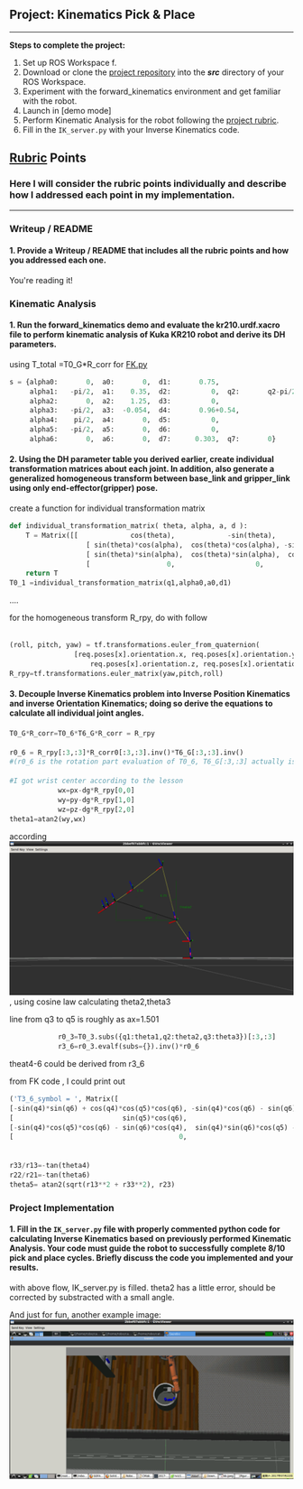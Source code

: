 ## Project: Kinematics Pick & Place 

---


**Steps to complete the project:**  


1. Set up  ROS Workspace f.
2. Download or clone the [project repository](https://github.com/udacity/RoboND-Kinematics-Project) into the ***src*** directory of your ROS Workspace.  
3. Experiment with the forward_kinematics environment and get familiar with the robot.
4. Launch in [demo mode] 
5. Perform Kinematic Analysis for the robot following the [project rubric](https://review.udacity.com/#!/rubrics/972/view).
6. Fill in the `IK_server.py` with your Inverse Kinematics code. 


[//]: # (Image References)

[image1]: ./misc_images/misc1.png
[image3]: ./misc_images/final.png
[image2]: ./misc_images/theta2.png

## [Rubric](https://review.udacity.com/#!/rubrics/972/view) Points
### Here I will consider the rubric points individually and describe how I addressed each point in my implementation.  

---
### Writeup / README

#### 1. Provide a Writeup / README that includes all the rubric points and how you addressed each one.   
You're reading it!

### Kinematic Analysis
#### 1. Run the forward_kinematics demo and evaluate the kr210.urdf.xacro file to perform kinematic analysis of Kuka KR210 robot and derive its DH parameters.

using T_total =T0_G*R_corr for [FK.py](./FK.py)
```python
s = {alpha0:       0,  a0:       0,  d1:       0.75,
     alpha1:   -pi/2,  a1:    0.35,  d2:          0,  q2:       q2-pi/2,
     alpha2:       0,  a2:    1.25,  d3:          0,  
     alpha3:   -pi/2,  a3:  -0.054,  d4:       0.96+0.54,
     alpha4:    pi/2,  a4:       0,  d5:          0,
     alpha5:   -pi/2,  a5:       0,  d6:          0,
     alpha6:       0,  a6:       0,  d7:      0.303,  q7:       0}
```

#### 2. Using the DH parameter table you derived earlier, create individual transformation matrices about each joint. In addition, also generate a generalized homogeneous transform between base_link and gripper_link using only end-effector(gripper) pose.

create a function for individual transformation matrix

```python
def individual_transformation_matrix( theta, alpha, a, d ):
    T = Matrix([[             cos(theta),             -sin(theta),            0,             a],
                   [ sin(theta)*cos(alpha),  cos(theta)*cos(alpha), -sin(alpha),-sin(alpha)*d],
                   [ sin(theta)*sin(alpha),  cos(theta)*sin(alpha),  cos(alpha), cos(alpha)*d],
                   [                   0,                    0,            0,               1]])
    return T
T0_1 =individual_transformation_matrix(q1,alpha0,a0,d1)
```
....

for the homogeneous transform R_rpy, do with follow

```python

(roll, pitch, yaw) = tf.transformations.euler_from_quaternion(
                [req.poses[x].orientation.x, req.poses[x].orientation.y,
                    req.poses[x].orientation.z, req.poses[x].orientation.w])
R_rpy=tf.transformations.euler_matrix(yaw,pitch,roll)
```



#### 3. Decouple Inverse Kinematics problem into Inverse Position Kinematics and inverse Orientation Kinematics; doing so derive the equations to calculate all individual joint angles.

```python
T0_G*R_corr=T0_6*T6_G*R_corr = R_rpy

r0_6 = R_rpy[:3,:3]*R_corr0[:3,:3].inv()*T6_G[:3,:3].inv()
#(r0_6 is the rotation part evaluation of T0_6, T6_G[:3,:3] actually is I)

#I got wrist center according to the lesson
            wx=px-dg*R_rpy[0,0]
            wy=py-dg*R_rpy[1,0]
            wz=pz-dg*R_rpy[2,0]
theta1=atan2(wy,wx)
```
        
according  ![the triangle of q2 q3 q5 in the picture][image2], using cosine law calculating theta2,theta3

line from q3 to q5 is roughly as ax=1.501

```python
            r0_3=T0_3.subs({q1:theta1,q2:theta2,q3:theta3})[:3,:3]
            r3_6=r0_3.evalf(subs={}).inv()*r0_6
```
theat4-6 could be derived from r3_6

from FK code , I could print out
```python
('T3_6_symbol = ', Matrix([
[-sin(q4)*sin(q6) + cos(q4)*cos(q5)*cos(q6), -sin(q4)*cos(q6) - sin(q6)*cos(q4)*cos(q5), -sin(q5)*cos(q4), -0.054],
[                           sin(q5)*cos(q6),                           -sin(q5)*sin(q6),          cos(q5),    1.5],
[-sin(q4)*cos(q5)*cos(q6) - sin(q6)*cos(q4),  sin(q4)*sin(q6)*cos(q5) - cos(q4)*cos(q6),  sin(q4)*sin(q5),      0],
[                                         0,                                          0,                0,      1]]))


r33/r13=-tan(theta4)
r22/r21=-tan(theta6)
theta5= atan2(sqrt(r13**2 + r33**2), r23)


```



### Project Implementation

#### 1. Fill in the `IK_server.py` file with properly commented python code for calculating Inverse Kinematics based on previously performed Kinematic Analysis. Your code must guide the robot to successfully complete 8/10 pick and place cycles. Briefly discuss the code you implemented and your results. 

with above flow, IK_server.py is filled. theta2 has a little error, should be corrected by substracted with a small angle.

And just for fun, another example image:
![result of picking][image3]



